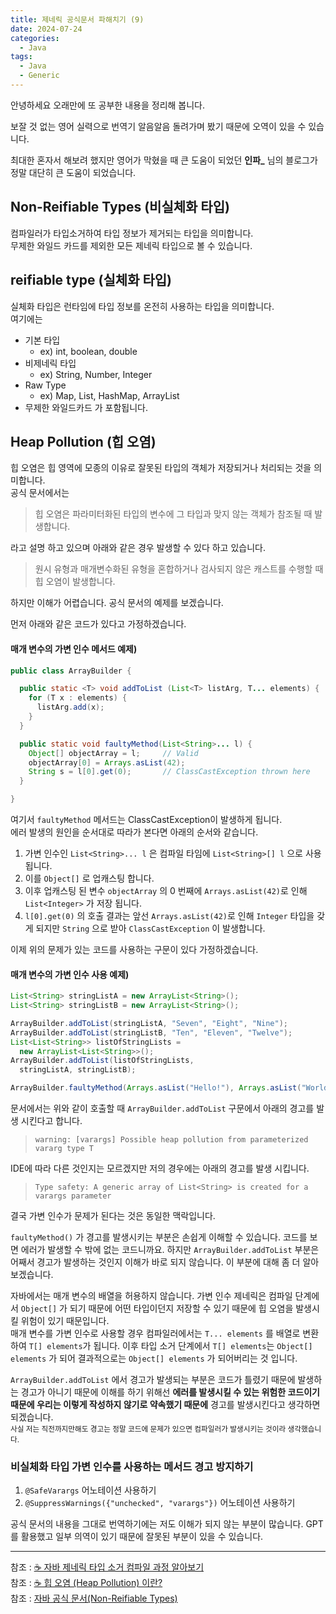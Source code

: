 ```yaml
---
title: 제네릭 공식문서 파해치기 (9)
date: 2024-07-24
categories:
  - Java
tags:
  - Java
  - Generic
---
```

안녕하세요 오래만에 또 공부한 내용을 정리해 봅니다.  

보잘 것 없는 영어 실력으로 번역기 알음알음 돌려가며 봤기 때문에 오역이 있을 수 있습니다.  

최대한 혼자서 해보려 했지만 영어가 막혔을 때 큰 도움이 되었던 **인파_** 님의 블로그가 정말 대단히 큰 도움이 되었습니다.  

## Non-Reifiable Types (비실체화 타입)
컴파일러가 타입소거하여 타입 정보가 제거되는 타입을 의미합니다.  
무제한 와일드 카드를 제외한 모든 제네릭 타입으로 볼 수 있습니다.  

## reifiable type (실체화 타입)
실체화 타입은 런타임에 타입 정보를 온전히 사용하는 타입을 의미합니다.  
여기에는
- 기본 타입 
	- ex) int, boolean, double 
- 비제네릭 타입
	- ex) String, Number, Integer
- Raw Type
	- ex) Map, List, HashMap, ArrayList
- 무제한 와일드카드
가 포함됩니다.

## Heap Pollution (힙 오염)
힙 오염은 힙 영역에 모종의 이유로 잘못된 타입의 객체가 저장되거나 처리되는 것을 의미합니다.  
공식 문서에서는 

> 힙 오염은 파라미터화된 타입의 변수에 그 타입과 맞지 않는 객체가 참조될 때 발생합니다.

라고 설명 하고 있으며 아래와 같은 경우 발생할 수 있다 하고 있습니다.

> 원시 유형과 매개변수화된 유형을 혼합하거나 검사되지 않은 캐스트를 수행할 때 힙 오염이 발생합니다.

하지만 이해가 어렵습니다. 공식 문서의 예제를 보겠습니다.  

먼저 아래와 같은 코드가 있다고 가정하겠습니다.  
#### 매개 변수의 가변 인수 메서드 예제)
```java
public class ArrayBuilder {

  public static <T> void addToList (List<T> listArg, T... elements) {
    for (T x : elements) {
      listArg.add(x);
    }
  }

  public static void faultyMethod(List<String>... l) {
    Object[] objectArray = l;     // Valid
    objectArray[0] = Arrays.asList(42);
    String s = l[0].get(0);       // ClassCastException thrown here
  }

}
```  

여기서 `faultyMethod` 메서드는 ClassCastException이 발생하게 됩니다.  
에러 발생의 원인을 순서대로 따라가 본다면 아래의 순서와 같습니다.
1. 가변 인수인 `List<String>... l` 은 컴파일 타임에 `List<String>[] l` 으로 사용됩니다. 
2. 이를 `Object[]` 로 업캐스팅 합니다.
3. 이후 업캐스팅 된 변수 `objectArray` 의 0 번째에 `Arrays.asList(42)`로 인해 `List<Integer>` 가 저장 됩니다.
4. `l[0].get(0)` 의 호출 결과는 앞선 `Arrays.asList(42)`로 인해 `Integer` 타입을 갖게 되지만 `String` 으로 받아 `ClassCastException` 이 발생합니다.

이제 위의 문제가 있는 코드를 사용하는 구문이 있다 가정하겠습니다.  

#### 매개 변수의 가변 인수 사용 예제)
```java
List<String> stringListA = new ArrayList<String>();
List<String> stringListB = new ArrayList<String>();

ArrayBuilder.addToList(stringListA, "Seven", "Eight", "Nine");
ArrayBuilder.addToList(stringListB, "Ten", "Eleven", "Twelve");
List<List<String>> listOfStringLists =
  new ArrayList<List<String>>();
ArrayBuilder.addToList(listOfStringLists,
  stringListA, stringListB);

ArrayBuilder.faultyMethod(Arrays.asList("Hello!"), Arrays.asList("World!"));
  ```  

문서에서는 위와 같이 호출할 때 `ArrayBuilder.addToList` 구문에서 아래의 경고를 발생 시킨다고 합니다.

> `warning: [varargs] Possible heap pollution from parameterized vararg type T`

IDE에 따라 다른 것인지는 모르겠지만 저의 경우에는 아래의 경고를 발생 시킵니다.

> `Type safety: A generic array of List<String> is created for a varargs parameter` 

결국 가변 인수가 문제가 된다는 것은 동일한 맥락입니다.  

`faultyMethod()` 가 경고를 발생시키는 부분은 손쉽게 이해할 수 있습니다. 코드를 보면 에러가 발생할 수 밖에 없는 코드니까요.  하지만 `ArrayBuilder.addToList` 부분은 어째서 경고가 발생하는 것인지 이해가 바로 되지 않습니다.  이 부분에 대해 좀 더 알아보겠습니다.

자바에서는 매개 변수의 배열을 허용하지 않습니다.  가변 인수 제네릭은 컴파일 단계에서 `Object[]` 가 되기 때문에 어떤 타입이던지 저장할 수 있기 때문에 힙 오염을 발생시킬 위험이 있기 때문입니다.  
매개 변수를 가변 인수로 사용할 경우 컴파일러에서는 `T... elements` 를 배열로 변환하여 `T[] elements`가 됩니다. 이후 타입 소거 단계에서 `T[] elements`는 `Object[] elements` 가 되어 결과적으로는 `Object[] elements` 가 되어버리는 것 입니다.  


`ArrayBuilder.addToList` 에서 경고가 발생되는 부분은 코드가 틀렸기 때문에 발생하는 경고가 아니기 때문에 이해를 하기 위해선
**에러를 발생시킬 수 있는 위험한 코드이기 때문에 우리는 이렇게 작성하지 않기로 약속했기 때문에**  경고를 발생시킨다고 생각하면 되겠습니다.  
<small>사실 저는 직전까지만해도 경고는 정말 코드에 문제가 있으면 컴파일러가 발생시키는 것이라 생각했습니다.</small>  

### 비실체화 타입 가변 인수를 사용하는 메서드 경고 방지하기

1. `@SafeVarargs` 어노테이션 사용하기
2. `@SuppressWarnings({"unchecked", "varargs"})` 어노테이션 사용하기


공식 문서의 내용을 그대로 번역하기에는 저도 이해가 되지 않는 부분이 많습니다. GPT를 활용했고 일부 의역이 있기 때문에 잘못된 부분이 있을 수 있습니다.

---
참조 : [☕ 자바 제네릭 타입 소거 컴파일 과정 알아보기](https://inpa.tistory.com/entry/JAVA-%E2%98%95-%EC%A0%9C%EB%84%A4%EB%A6%AD-%ED%83%80%EC%9E%85-%EC%86%8C%EA%B1%B0-%EC%BB%B4%ED%8C%8C%EC%9D%BC-%EA%B3%BC%EC%A0%95-%EC%95%8C%EC%95%84%EB%B3%B4%EA%B8%B0#reifiable_%EC%99%80_non-reifiable)  
참조 : [☕ 힙 오염 (Heap Pollution) 이란?](https://inpa.tistory.com/entry/JAVA-%E2%98%95-%EC%A0%9C%EB%84%A4%EB%A6%AD-%ED%9E%99-%EC%98%A4%EC%97%BC-Heap-Pollution-%EC%9D%B4%EB%9E%80)  
참조 : [자바 공식 문서(Non-Reifiable Types)](https://docs.oracle.com/javase/tutorial/java/generics/nonReifiableVarargsType.html)    
